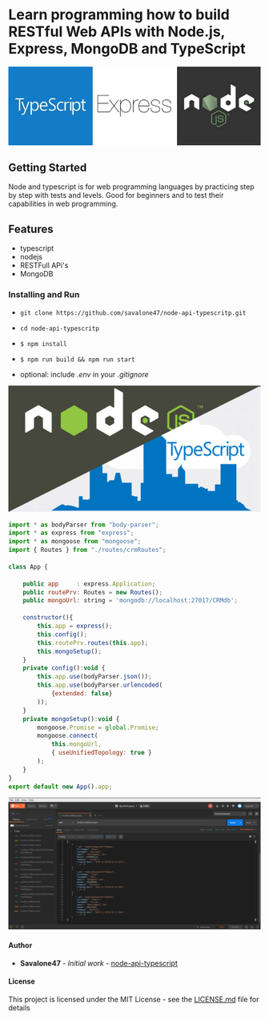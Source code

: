# Learn programming how to build RESTful Web APIs with Node.js, Express, MongoDB and TypeScript
![Node-api-typescript](img/01.jpeg)

## Getting Started

Node and typescript is for web programming languages by practicing step by step with tests and levels. Good for beginners and to test their capabilities in web programming.

## Features

* typescript
* nodejs
* RESTFull APi's
* MongoDB

### Installing and Run

* `git clone https://github.com/savalone47/node-api-typescritp.git`
* `cd node-api-typescritp`

* `$ npm install`
* `$ npm run build && npm run start`
* optional: include *.env* in your *.gitignore*


![node-api-typescript](img/02.jpeg)

```javascript
import * as bodyParser from "body-parser";
import * as express from "express";
import * as mongoose from "mongoose";
import { Routes } from "./routes/crmRoutes";

class App {

	public app     : express.Application;
	public routePrv: Routes = new Routes();
	public mongoUrl: string = 'mongodb://localhost:27017/CRMdb';
	
	constructor(){
		this.app = express();
		this.config();
		this.routePrv.routes(this.app);
		this.mongoSetup();
	}
	private config():void {
		this.app.use(bodyParser.json());
		this.app.use(bodyParser.urlencoded(
			{extended: false}
		));
	}
	private mongoSetup():void {
		mongoose.Promise = global.Promise;
		mongoose.connect(
			this.mongoUrl,
			{ useUnifiedTopology: true }
		);
	}
}
export default new App().app;
```

![node-api-typescript](img/postman.png)


#### Author

* **Savalone47** - *Initial work* - [node-api-typescript](https://github.com/savalone47/node-api-typescript)


#### License

This project is licensed under the MIT License - see the [LICENSE.md](LICENSE.md) file for details